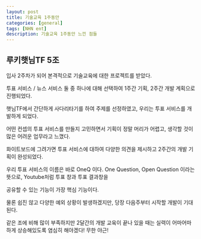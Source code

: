 ```yaml
---
layout: post
title: 기술교육 1주동안
categories: [general]
tags: [NHN ent]
description: 기술교육 1주동안 느낀 점들
---
```


## 루키햇님TF 5조

입사 2주차가 되어 본격적으로 기술교육에 대한 프로젝트를 받았다.

투표 서비스 / 뉴스 서비스 둘 중 하나에 대해 선택하여 1주간 기획, 2주간 개발 계획으로 진행되었다.

햇님TF에서 간단하게 사다리타기를 하여 주제를 선정하였고, 우리는 투표 서비스를 개발하게 되었다.

어떤 컨셉의 투표 서비스를 만들지 고민하면서 기획이 정말 머리가 어렵고, 생각할 것이 많은 어려운 업무라고 느꼈다.

화이트보드에 그려가면 투표 서비스에 대하여 다양한 의견을 제시하고 2주간의 개발 기획이 완성되었다. 

우리 투표 서비스의 이름은 바로 OneQ 이다. One Question, Open Question 이라는 뜻으로, Youtube처럼 투표 창과 투표 결과창을

공유할 수 있는 기능이 가장 핵심 기능이다.

물론 쉽진 않고 다양한 예외 상황이 발생하겠지만, 당장 다음주부터 시작할 개발이 기대된다.

같은 조에 비해 많이 부족하지만 2달간의 개발 교육이 끝나 있을 때는 실력이 어마어마하게 상승해있도록 염심히 해야겠다! 무한 야근!